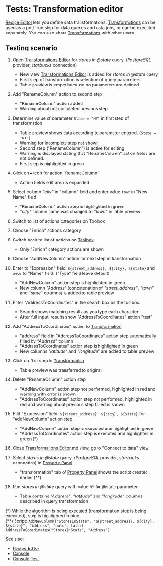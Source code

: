 <!-- TITLE: Tests: Transformation Editor -->
<!-- SUBTITLE: -->

# Tests: Transformation editor

[Recipe Editor](../features/recipe-editor) lets you define data transformations. [Transformations](../features/recipe-editor.md) can be used as a post-run step for data
queries and data jobs, or can be executed separately. You can also share [Transformations](../features/recipe-editor.md) with other users.

## Testing scenario

1. Open [Transformations Editor](../features/recipe-editor.md) for *stores in @state* query. (*PostgreSQL* provider, *starbucks* connection)
   * New view [Transformations Editor](../features/recipe-editor.md) is added for *stores in @state* query 
   * First step of  transformation is selection of query parameters.
   * Table preview is empty because no parameters are defined.
    
1. Add "RenameColumn" action to second step
   * "RenameColumn" action added
   * Warning about not completed previous step
     
1. Determine value of parameter ```State = "NY"``` in first step of transformation
   * Table preview shows data according to parameter entered. (```State = "NY"```)
   * Warning for incomplete step not shown
   * Second step ("RenameColumn") is active for editing
   * Warning is displayed stating that "RenameColumn" action fields are not defined.
   * First step is highlighted in green

1. Click on ```►``` icon for action "RenameColumn"
   * Action fields edit area is expanded
   
1. Select column *"city"* in "column" field and enter value ```town``` in "New Name" field 
   * "RenameColumn" action step is highlighted in green
   * *"city"* column name was changed to *"town"* in table preview
   
1. Switch to list of actions categories on [Toolbox](../../overview/navigation.md#toolbox)

1. Choose "Enrich" actions category

1. Switch back to list of actions on [Toolbox](../../overview/navigation.md#toolbox)
   * Only "Enrich" category actions are shown
   
1. Choose "AddNewColumn" action for next step in transformation
   
1. Enter to "Expression" field: ```${street_address}, ${city}, ${state}``` and ```auto``` to "Name" field. ("Type" field leave default)
   * "AddNewColumn" action step is highlighted in green
   * New column *"Address"* (concatenation of *"street_address"*, *"town*" and *"state"*  columns) is added to table preview
   
1. Enter "AddressToCoordinates" in the search box on the toolbox. 
   * Search shows matching results as you type each character
   * After full input, results show "AddressToCoordinates" action "test"
   
1. Add "AddressToCoordinates" action to [Transformation](../../transform/recipe-editor.md) 
   * "address" field in "AddressToCoordinates" action step automatically filled by *"Address*" column
   * "AddressToCoordinates" action step is highlighted in green
   * New columns *"latitude"* and *"longitude"* are added to table preview
   
1. Click on first step in [Transformation](../features/recipe-editor.md)
   * Table preview was transferred to original
   
1. Delete "RenameColumn" action step 
   * "AddNewColumn" action step not performed, highlighted in red and warning with error is shown
   * "AddressToCoordinates" action step not performed, highlighted in red and warning about previous step failed is shown
   
1. Edit "Expression" field: ```${street_address}, ${city}, ${state}``` for "AddNewColumn" action step
   * "AddNewColumn" action step is executed and highlighted in green
   * "AddressToCoordinates" action step is executed and highlighted in green (*)
   
1. Close [Transformations Editor](../features/recipe-editor).md view, go to "Connect to data" view

1. Select *stores in @state* query. (*PostgreSQL* provider, *starbucks* connection) in [Property Panel](../overview/navigation.md#properties)
   * "transformation" tab of [Property Panel](../overview/navigation.md#properties) shows the script created earlier (**)

1. Run *stores in @state* query with value ```NY``` for @state parameter
   * Table contains *"Address"*, *"latitude"* and *"longitude"* columns described in query transformation
   
(\*) While the algorithm is being executed (transformation step is being executed), step is highlighted in blue.   
(\**) Script: ```AddNewColumn("StoresInState", "${street_address}, ${city}, ${state}", "Address", "auto", false)
                 AddressToCoordinates("StoresInState", "Address")```

 
See also:
  * [Recipe Editor](../../transform/features/recipe-editor.md)
  * [Console](../../overview/navigation.md#console)
  * [Console Test](../../overview/console-test.md)
